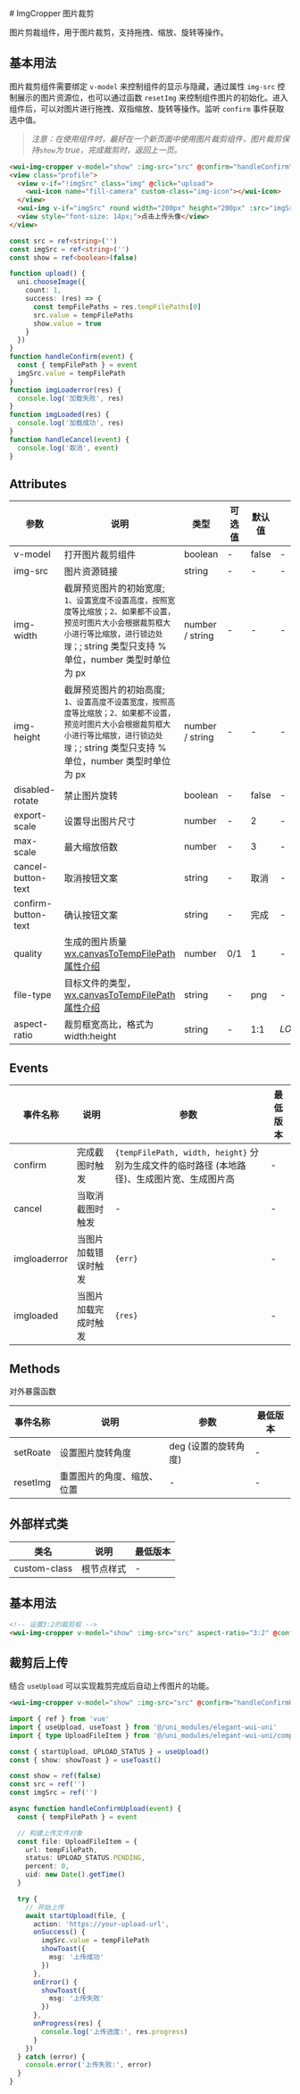 <frame/>
#  ImgCropper 图片裁剪

图片剪裁组件，用于图片裁剪，支持拖拽、缩放、旋转等操作。

## 基本用法

图片裁剪组件需要绑定 `v-model` 来控制组件的显示与隐藏，通过属性 `img-src` 控制展示的图片资源位，也可以通过函数 `resetImg` 来控制组件图片的初始化。进入组件后，可以对图片进行拖拽、双指缩放、旋转等操作。监听 `confirm` 事件获取选中值。

> _注意：在使用组件时，最好在一个新页面中使用图片裁剪组件，图片裁剪保持`show`为 true，完成裁剪时，返回上一页。_

```html
<wui-img-cropper v-model="show" :img-src="src" @confirm="handleConfirm" @cancel="handleCancel"></wui-img-cropper>
<view class="profile">
  <view v-if="!imgSrc" class="img" @click="upload">
    <wui-icon name="fill-camera" custom-class="img-icon"></wui-icon>
  </view>
  <wui-img v-if="imgSrc" round width="200px" height="200px" :src="imgSrc" mode="aspectFit" custom-class="profile-img" @click="upload" />
  <view style="font-size: 14px;">点击上传头像</view>
</view>
```

```typescript
const src = ref<string>('')
const imgSrc = ref<string>('')
const show = ref<boolean>(false)

function upload() {
  uni.chooseImage({
    count: 1,
    success: (res) => {
      const tempFilePaths = res.tempFilePaths[0]
      src.value = tempFilePaths
      show.value = true
    }
  })
}
function handleConfirm(event) {
  const { tempFilePath } = event
  imgSrc.value = tempFilePath
}
function imgLoaderror(res) {
  console.log('加载失败', res)
}
function imgLoaded(res) {
  console.log('加载成功', res)
}
function handleCancel(event) {
  console.log('取消', event)
}
```

## Attributes

| 参数                | 说明                                                                                                                                                                                             | 类型            | 可选值 | 默认值 | 最低版本         |
| ------------------- | ------------------------------------------------------------------------------------------------------------------------------------------------------------------------------------------------ | --------------- | ------ | ------ | ---------------- |
| v-model             | 打开图片裁剪组件                                                                                                                                                                                 | boolean         | -      | false  | -                |
| img-src             | 图片资源链接                                                                                                                                                                                     | string          | -      | -      | -                |
| img-width           | 截屏预览图片的初始宽度; `1、设置宽度不设置高度，按照宽度等比缩放；2、如果都不设置，预览时图片大小会根据裁剪框大小进行等比缩放，进行锁边处理；`; string 类型只支持 % 单位，number 类型时单位为 px | number / string | -      | -      | -                |
| img-height          | 截屏预览图片的初始高度; `1、设置高度不设置宽度，按照高度等比缩放；2、如果都不设置，预览时图片大小会根据裁剪框大小进行等比缩放，进行锁边处理；`; string 类型只支持 % 单位，number 类型时单位为 px | number / string | -      | -      | -                |
| disabled-rotate     | 禁止图片旋转                                                                                                                                                                                     | boolean         | -      | false  | -                |
| export-scale        | 设置导出图片尺寸                                                                                                                                                                                 | number          | -      | 2      | -                |
| max-scale           | 最大缩放倍数                                                                                                                                                                                     | number          | -      | 3      | -                |
| cancel-button-text  | 取消按钮文案                                                                                                                                                                                     | string          | -      | 取消   | -                |
| confirm-button-text | 确认按钮文案                                                                                                                                                                                     | string          | -      | 完成   | -                |
| quality             | 生成的图片质量 [wx.canvasToTempFilePath 属性介绍](https://developers.weixin.qq.com/miniprogram/dev/api/canvas/wx.canvasToTempFilePath.html#%E5%8F%82%E6%95%B0)                                   | number          | 0/1    | 1      | -                |
| file-type           | 目标文件的类型，[wx.canvasToTempFilePath 属性介绍](https://developers.weixin.qq.com/miniprogram/dev/api/canvas/wx.canvasToTempFilePath.html#%E5%8F%82%E6%95%B0)                                  | string          | -      | png    | -                |
| aspect-ratio        | 裁剪框宽高比，格式为 width:height                                                                                                                                                                | string          | -      | 1:1    | $LOWEST_VERSION$ |

## Events

| 事件名称     | 说明                 | 参数                                                                                        | 最低版本 |
| ------------ | -------------------- | ------------------------------------------------------------------------------------------- | -------- |
| confirm      | 完成截图时触发       | `{tempFilePath, width, height}` 分别为生成文件的临时路径 (本地路径)、生成图片宽、生成图片高 | -        |
| cancel       | 当取消截图时触发     | -                                                                                           | -        |
| imgloaderror | 当图片加载错误时触发 | `{err} `                                                                                    | -        |
| imgloaded    | 当图片加载完成时触发 | `{res}`                                                                                     | -        |

## Methods

对外暴露函数

| 事件名称 | 说明                       | 参数                 | 最低版本 |
| -------- | -------------------------- | -------------------- | -------- |
| setRoate | 设置图片旋转角度           | deg (设置的旋转角度) | -        |
| resetImg | 重置图片的角度、缩放、位置 | -                    | -        |

## 外部样式类

| 类名         | 说明       | 最低版本 |
| ------------ | ---------- | -------- |
| custom-class | 根节点样式 | -        |

## 基本用法

```html
<!-- 设置3:2的裁剪框 -->
<wui-img-cropper v-model="show" :img-src="src" aspect-ratio="3:2" @confirm="handleConfirm" @cancel="handleCancel"></wui-img-cropper>
```

## 裁剪后上传

结合 `useUpload` 可以实现裁剪完成后自动上传图片的功能。

```html
<wui-img-cropper v-model="show" :img-src="src" @confirm="handleConfirmUpload" @cancel="handleCancel"></wui-img-cropper>
```

```typescript
import { ref } from 'vue'
import { useUpload, useToast } from '@/uni_modules/elegant-wui-uni'
import { type UploadFileItem } from '@/uni_modules/elegant-wui-uni/components/wui-upload/types'

const { startUpload, UPLOAD_STATUS } = useUpload()
const { show: showToast } = useToast()

const show = ref(false)
const src = ref('')
const imgSrc = ref('')

async function handleConfirmUpload(event) {
  const { tempFilePath } = event

  // 构建上传文件对象
  const file: UploadFileItem = {
    url: tempFilePath,
    status: UPLOAD_STATUS.PENDING,
    percent: 0,
    uid: new Date().getTime()
  }

  try {
    // 开始上传
    await startUpload(file, {
      action: 'https://your-upload-url',
      onSuccess() {
        imgSrc.value = tempFilePath
        showToast({
          msg: '上传成功'
        })
      },
      onError() {
        showToast({
          msg: '上传失败'
        })
      },
      onProgress(res) {
        console.log('上传进度:', res.progress)
      }
    })
  } catch (error) {
    console.error('上传失败:', error)
  }
}
```
